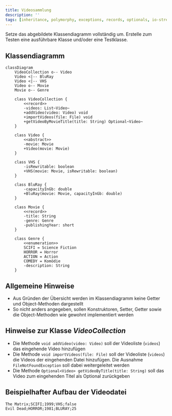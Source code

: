 ```yaml
---
title: Videosammlung
description: ''
tags: [inheritance, polymorphy, exceptions, records, optionals, io-streams]
---
```


Setze das abgebildete Klassendiagramm vollständig um. Erstelle zum Testen eine
ausführbare Klasse und/oder eine Testklasse.

## Klassendiagramm

```mermaid
classDiagram
    VideoCollection o-- Video
    Video <|-- BluRay
    Video <|-- VHS
    Video o-- Movie
    Movie o-- Genre

    class VideoCollection {
        <<record>>
        -videos: List~Video~
        +addVideo(video: Video) void
        +importVideos(file: File) void
        +getVideoByMovieTitle(title: String) Optional~Video~
    }

    class Video {
        <<abstract>>
        -movie: Movie
        +Video(movie: Movie)
    }

    class VHS {
        -isRewritable: boolean
        +VHS(movie: Movie, isRewritable: boolean)
    }

    class BluRay {
        -capacityInGb: double
        +BluRay(movie: Movie, capacityInGb: double)
    }

    class Movie {
        <<record>>
        -title: String
        -genre: Genre
        -publishingYear: short
    }

    class Genre {
        <<enumeration>>
        SCIFI = Science Fiction
        HORROR = Horror
        ACTION = Action
        COMEDY = Komödie
        -description: String
    }
```

## Allgemeine Hinweise

- Aus Gründen der Übersicht werden im Klassendiagramm keine Getter und
  Object-Methoden dargestellt
- So nicht anders angegeben, sollen Konstruktoren, Setter, Getter sowie die
  Object-Methoden wie gewohnt implementiert werden

## Hinweise zur Klasse _VideoCollection_

- Die Methode `void addVideo(video: Video)` soll der Videoliste (`videos`) das
  eingehende Video hinzufügen
- Die Methode `void importVideos(file: File)` soll der Videoliste (`videos`) die
  Videos der eingehenden Datei hinzufügen. Die Ausnahme `FileNotFoundException`
  soll dabei weitergeleitet werden
- Die Methode `Optional<Video> getVideoByTitle(title: String)` soll das Video
  zum eingehenden Titel als Optional zurückgeben

## Beispielhafter Aufbau der Videodatei

```
The Matrix;SCIFI;1999;VHS;false
Evil Dead;HORROR;1981;BLURAY;25
```
